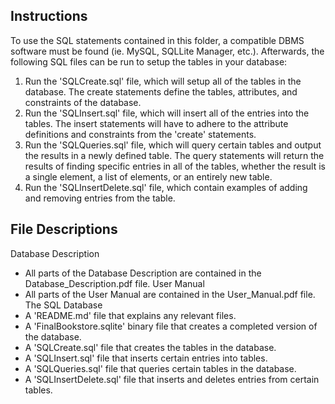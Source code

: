 ## Instructions

To use the SQL statements contained in this folder, a compatible DBMS software must be found (ie. MySQL, SQLLite Manager, etc.). Afterwards, the following SQL files can be run to setup the tables in your database:  

1. Run the 'SQLCreate.sql' file, which will setup all of the tables in the database. The create statements define the tables, attributes, and constraints of the database.  
2. Run the 'SQLInsert.sql' file, which will insert all of the entries into the tables. The insert statements will have to adhere to the attribute definitions and constraints from the 'create' statements.
3. Run the 'SQLQueries.sql' file, which will query certain tables and output the results in a newly defined table. The query statements will return the results of finding specific entries in all of the tables, whether the result is a single element, a list of elements, or an entirely new table.
4. Run the 'SQLInsertDelete.sql' file, which contain examples of adding and removing entries from the table.  

## File Descriptions

Database Description
- All parts of the Database Description are contained in the Database_Description.pdf file.
User Manual
- All parts of the User Manual are contained in the User_Manual.pdf file.
The SQL Database
- A 'README.md' file that explains any relevant files.
- A 'FinalBookstore.sqlite' binary file that creates a completed version of the database.
- A 'SQLCreate.sql' file that creates the tables in the database.
- A 'SQLInsert.sql' file that inserts certain entries into tables.
- A 'SQLQueries.sql' file that queries certain tables in the database.
- A 'SQLInsertDelete.sql' file that inserts and deletes entries from certain tables.
